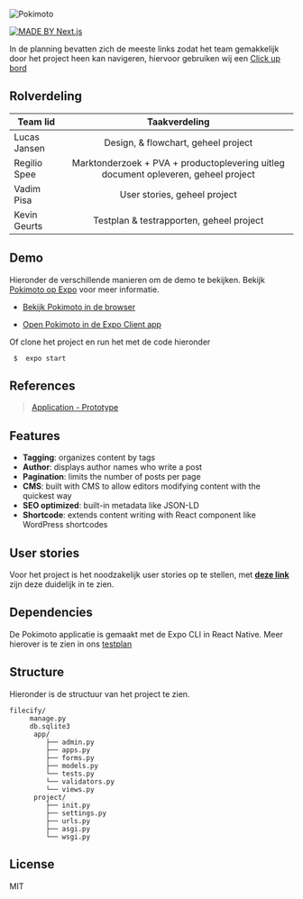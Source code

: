 ![Pokimoto](https://i.imgur.com/x8pkOWY.png)

[![MADE BY Next.js](https://img.shields.io/badge/MADE%20BY%20Next.js-000000.svg?style=flat&logo=Next.js&labelColor=000)](https://nextjs.org/)

In de planning bevatten zich de meeste links zodat het team gemakkelijk door het project heen kan navigeren, hiervoor gebruiken wij een [Click up bord](https://share.clickup.com/b/h/6-36232147-2/7dfafeeca8a42eb)

## Rolverdeling

| Team lid      | Taakverdeling |
| ------------- |:-------------:| 
| Lucas Jansen     |  Design, & flowchart, geheel project | 
| Regilio Spee      | Marktonderzoek + PVA + productoplevering uitleg document opleveren, geheel project |  
| Vadim Pisa | User stories, geheel project  |  
| Kevin Geurts | Testplan & testrapporten, geheel project   |  

## Demo

Hieronder de verschillende manieren om de demo te bekijken. Bekijk [Pokimoto op Expo](https://expo.io/@wlaj/projects/Pokimoto) voor meer informatie.

- [Bekijk Pokimoto in de browser](https://expo.io/appetize-simulator?url=https://expo.io/@wlaj/Pokimoto)

- [Open Pokimoto in de Expo Client app](https://i.imgur.com/uAgdSWf.png)

Of clone het project en run het met de code hieronder

```
 $  expo start
```


## References
 
 > [Application - Prototype ](https://www.figma.com/file/UTJiwc1ZpikpogRQdU6AYo/Pokimoto-Applicatie?node-id=0%3A1)
 
 

## Features

- **Tagging**: organizes content by tags
- **Author**: displays author names who write a post
- **Pagination**: limits the number of posts per page
- **CMS**: built with CMS to allow editors modifying content with the quickest way
- **SEO optimized**: built-in metadata like JSON-LD
- **Shortcode**: extends content writing with React component like WordPress shortcodes

 
## User stories

Voor het project is het noodzakelijk user stories op te stellen, met **[deze link](https://doc.clickup.com/p/h/49v6f-43/f7cde536d7a3445)** zijn deze duidelijk in te zien.


## Dependencies

De Pokimoto applicatie is gemaakt met de Expo CLI in React Native. Meer hierover is te zien in ons [testplan](https://doc.clickup.com/p/h/49v6f-162/66812d24d3fe11f)


## Structure

Hieronder is de structuur van het project te zien. 

```
filecify/
     manage.py
     db.sqlite3
      app/
         ├── admin.py
         ├── apps.py
         ├── forms.py
         ├── models.py
         └── tests.py
         └── validators.py
         └── views.py
      project/
         ├── init.py
         ├── settings.py
         ├── urls.py
         ├── asgi.py
         └── wsgi.py
```

## License

MIT
